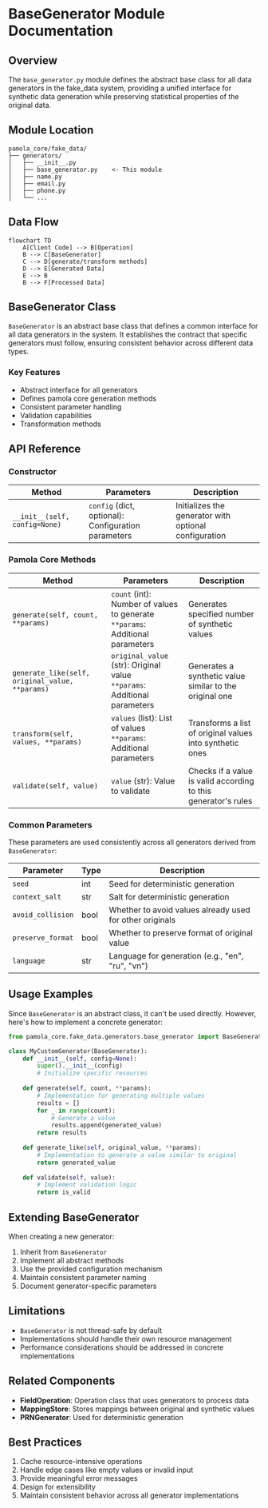 # BaseGenerator Module Documentation

## Overview

The `base_generator.py` module defines the abstract base class for all data generators in the fake_data system, providing a unified interface for synthetic data generation while preserving statistical properties of the original data.

## Module Location

```
pamola_core/fake_data/
├── generators/
│   ├── __init__.py
│   ├── base_generator.py    <- This module
│   ├── name.py
│   ├── email.py
│   ├── phone.py
│   └── ...
```

## Data Flow

```mermaid
flowchart TD
    A[Client Code] --> B[Operation]
    B --> C[BaseGenerator]
    C --> D[generate/transform methods]
    D --> E[Generated Data]
    E --> B
    B --> F[Processed Data]
```

## BaseGenerator Class

`BaseGenerator` is an abstract base class that defines a common interface for all data generators in the system. It establishes the contract that specific generators must follow, ensuring consistent behavior across different data types.

### Key Features

- Abstract interface for all generators
- Defines pamola core generation methods
- Consistent parameter handling
- Validation capabilities
- Transformation methods

## API Reference

### Constructor

| Method | Parameters | Description |
|--------|------------|-------------|
| `__init__(self, config=None)` | `config` (dict, optional): Configuration parameters | Initializes the generator with optional configuration |

### Pamola Core Methods

| Method | Parameters | Description |
|--------|------------|-------------|
| `generate(self, count, **params)` | `count` (int): Number of values to generate<br>`**params`: Additional parameters | Generates specified number of synthetic values |
| `generate_like(self, original_value, **params)` | `original_value` (str): Original value<br>`**params`: Additional parameters | Generates a synthetic value similar to the original one |
| `transform(self, values, **params)` | `values` (list): List of values<br>`**params`: Additional parameters | Transforms a list of original values into synthetic ones |
| `validate(self, value)` | `value` (str): Value to validate | Checks if a value is valid according to this generator's rules |

### Common Parameters

These parameters are used consistently across all generators derived from `BaseGenerator`:

| Parameter | Type | Description |
|-----------|------|-------------|
| `seed` | int | Seed for deterministic generation |
| `context_salt` | str | Salt for deterministic generation |
| `avoid_collision` | bool | Whether to avoid values already used for other originals |
| `preserve_format` | bool | Whether to preserve format of original value |
| `language` | str | Language for generation (e.g., "en", "ru", "vn") |

## Usage Examples

Since `BaseGenerator` is an abstract class, it can't be used directly. However, here's how to implement a concrete generator:

```python
from pamola_core.fake_data.generators.base_generator import BaseGenerator

class MyCustomGenerator(BaseGenerator):
    def __init__(self, config=None):
        super().__init__(config)
        # Initialize specific resources
        
    def generate(self, count, **params):
        # Implementation for generating multiple values
        results = []
        for _ in range(count):
            # Generate a value
            results.append(generated_value)
        return results
        
    def generate_like(self, original_value, **params):
        # Implementation to generate a value similar to original
        return generated_value
        
    def validate(self, value):
        # Implement validation logic
        return is_valid
```

## Extending BaseGenerator

When creating a new generator:

1. Inherit from `BaseGenerator`
2. Implement all abstract methods
3. Use the provided configuration mechanism
4. Maintain consistent parameter naming
5. Document generator-specific parameters

## Limitations

- `BaseGenerator` is not thread-safe by default
- Implementations should handle their own resource management
- Performance considerations should be addressed in concrete implementations

## Related Components

- **FieldOperation**: Operation class that uses generators to process data
- **MappingStore**: Stores mappings between original and synthetic values
- **PRNGenerator**: Used for deterministic generation

## Best Practices

1. Cache resource-intensive operations
2. Handle edge cases like empty values or invalid input
3. Provide meaningful error messages
4. Design for extensibility
5. Maintain consistent behavior across all generator implementations